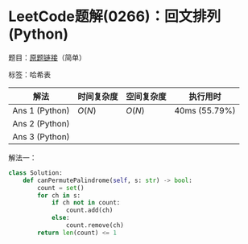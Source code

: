 # LeetCode题解(0266)：回文排列(Python)

题目：[原题链接](https://leetcode-cn.com/problems/palindrome-permutation/)（简单）

标签：哈希表

| 解法           | 时间复杂度 | 空间复杂度 | 执行用时      |
| -------------- | ---------- | ---------- | ------------- |
| Ans 1 (Python) | $O(N)$     | $O(N)$     | 40ms (55.79%) |
| Ans 2 (Python) |            |            |               |
| Ans 3 (Python) |            |            |               |

解法一：

```python
class Solution:
    def canPermutePalindrome(self, s: str) -> bool:
        count = set()
        for ch in s:
            if ch not in count:
                count.add(ch)
            else:
                count.remove(ch)
        return len(count) <= 1
```